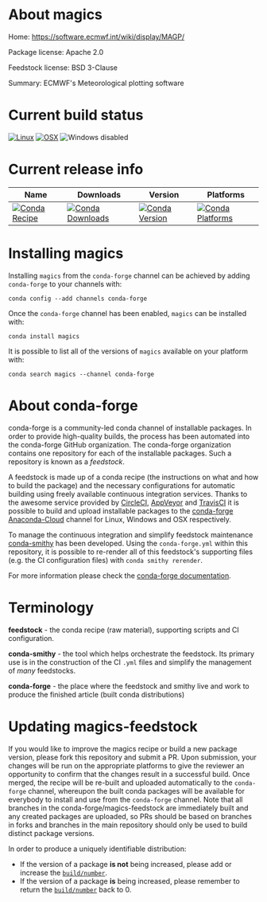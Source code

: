 About magics
============

Home: https://software.ecmwf.int/wiki/display/MAGP/

Package license: Apache 2.0

Feedstock license: BSD 3-Clause

Summary: ECMWF's Meteorological plotting software



Current build status
====================

[![Linux](https://img.shields.io/circleci/project/github/conda-forge/magics-feedstock/master.svg?label=Linux)](https://circleci.com/gh/conda-forge/magics-feedstock)
[![OSX](https://img.shields.io/travis/conda-forge/magics-feedstock/master.svg?label=macOS)](https://travis-ci.org/conda-forge/magics-feedstock)
![Windows disabled](https://img.shields.io/badge/Windows-disabled-lightgrey.svg)

Current release info
====================

| Name | Downloads | Version | Platforms |
| --- | --- | --- | --- |
| [![Conda Recipe](https://img.shields.io/badge/recipe-magics-green.svg)](https://anaconda.org/conda-forge/magics) | [![Conda Downloads](https://img.shields.io/conda/dn/conda-forge/magics.svg)](https://anaconda.org/conda-forge/magics) | [![Conda Version](https://img.shields.io/conda/vn/conda-forge/magics.svg)](https://anaconda.org/conda-forge/magics) | [![Conda Platforms](https://img.shields.io/conda/pn/conda-forge/magics.svg)](https://anaconda.org/conda-forge/magics) |

Installing magics
=================

Installing `magics` from the `conda-forge` channel can be achieved by adding `conda-forge` to your channels with:

```
conda config --add channels conda-forge
```

Once the `conda-forge` channel has been enabled, `magics` can be installed with:

```
conda install magics
```

It is possible to list all of the versions of `magics` available on your platform with:

```
conda search magics --channel conda-forge
```


About conda-forge
=================

conda-forge is a community-led conda channel of installable packages.
In order to provide high-quality builds, the process has been automated into the
conda-forge GitHub organization. The conda-forge organization contains one repository
for each of the installable packages. Such a repository is known as a *feedstock*.

A feedstock is made up of a conda recipe (the instructions on what and how to build
the package) and the necessary configurations for automatic building using freely
available continuous integration services. Thanks to the awesome service provided by
[CircleCI](https://circleci.com/), [AppVeyor](http://www.appveyor.com/)
and [TravisCI](https://travis-ci.org/) it is possible to build and upload installable
packages to the [conda-forge](https://anaconda.org/conda-forge)
[Anaconda-Cloud](http://docs.anaconda.org/) channel for Linux, Windows and OSX respectively.

To manage the continuous integration and simplify feedstock maintenance
[conda-smithy](http://github.com/conda-forge/conda-smithy) has been developed.
Using the ``conda-forge.yml`` within this repository, it is possible to re-render all of
this feedstock's supporting files (e.g. the CI configuration files) with ``conda smithy rerender``.

For more information please check the [conda-forge documentation](https://conda-forge.org/docs/).

Terminology
===========

**feedstock** - the conda recipe (raw material), supporting scripts and CI configuration.

**conda-smithy** - the tool which helps orchestrate the feedstock.
                   Its primary use is in the construction of the CI ``.yml`` files
                   and simplify the management of *many* feedstocks.

**conda-forge** - the place where the feedstock and smithy live and work to
                  produce the finished article (built conda distributions)


Updating magics-feedstock
=========================

If you would like to improve the magics recipe or build a new
package version, please fork this repository and submit a PR. Upon submission,
your changes will be run on the appropriate platforms to give the reviewer an
opportunity to confirm that the changes result in a successful build. Once
merged, the recipe will be re-built and uploaded automatically to the
`conda-forge` channel, whereupon the built conda packages will be available for
everybody to install and use from the `conda-forge` channel.
Note that all branches in the conda-forge/magics-feedstock are
immediately built and any created packages are uploaded, so PRs should be based
on branches in forks and branches in the main repository should only be used to
build distinct package versions.

In order to produce a uniquely identifiable distribution:
 * If the version of a package **is not** being increased, please add or increase
   the [``build/number``](http://conda.pydata.org/docs/building/meta-yaml.html#build-number-and-string).
 * If the version of a package **is** being increased, please remember to return
   the [``build/number``](http://conda.pydata.org/docs/building/meta-yaml.html#build-number-and-string)
   back to 0.